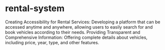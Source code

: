 # rental-system
 Creating Accessibility for Rental Services: Developing a platform that can be accessed anytime and anywhere, allowing users to easily search for and book vehicles according to their needs. Providing Transparent and Comprehensive Information: Offering complete details about vehicles, including price, year, type, and other features.
